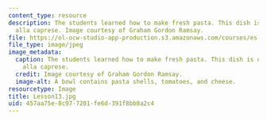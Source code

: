 ```yaml
---
content_type: resource
description: The students learned how to make fresh pasta. This dish is orecchiette
  alla caprese. Image courtesy of Graham Gordon Ramsay.
file: https://ol-ocw-studio-app-production.s3.amazonaws.com/courses/es-s41-speak-italian-with-your-mouth-full-spring-2012/457aa75e8c977201fe6d391f8bb8a2c4_Lesson13.jpg
file_type: image/jpeg
image_metadata:
  caption: The students learned how to make fresh pasta. This dish is orecchiette
    alla caprese.
  credit: Image courtesy of Graham Gordon Ramsay.
  image-alt: A bowl contains pasta shells, tomatoes, and cheese.
resourcetype: Image
title: Lesson13.jpg
uid: 457aa75e-8c97-7201-fe6d-391f8bb8a2c4
---
```


